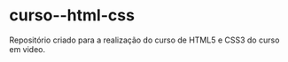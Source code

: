 # curso--html-css
Repositório criado para a realização do curso de HTML5 e CSS3 do curso em video.


